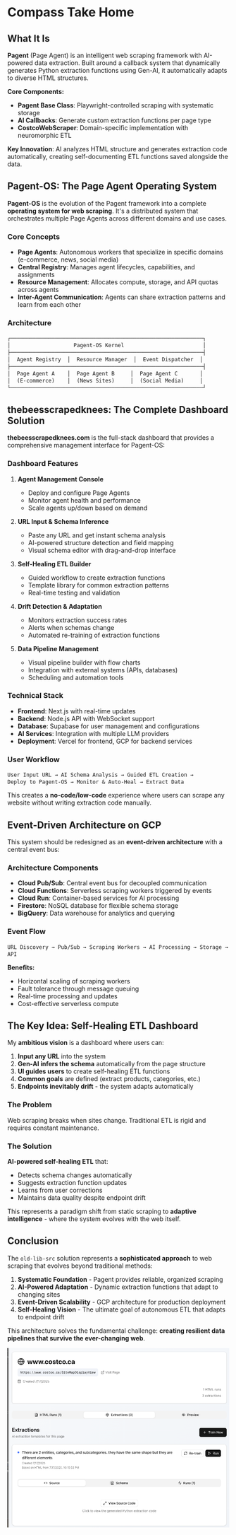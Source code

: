 # Compass Take Home

## What It Is

**Pagent** (Page Agent) is an intelligent web scraping framework with AI-powered data extraction. Built around a callback system that dynamically generates Python extraction functions using Gen-AI, it automatically adapts to diverse HTML structures.

**Core Components:**

- **Pagent Base Class**: Playwright-controlled scraping with systematic storage
- **AI Callbacks**: Generate custom extraction functions per page type
- **CostcoWebScraper**: Domain-specific implementation with neuromorphic ETL

**Key Innovation**: AI analyzes HTML structure and generates extraction code automatically, creating self-documenting ETL functions saved alongside the data.

## Pagent-OS: The Page Agent Operating System

**Pagent-OS** is the evolution of the Pagent framework into a complete **operating system for web scraping**. It's a distributed system that orchestrates multiple Page Agents across different domains and use cases.

### Core Concepts

- **Page Agents**: Autonomous workers that specialize in specific domains (e-commerce, news, social media)
- **Central Registry**: Manages agent lifecycles, capabilities, and assignments
- **Resource Management**: Allocates compute, storage, and API quotas across agents
- **Inter-Agent Communication**: Agents can share extraction patterns and learn from each other

### Architecture

```
┌─────────────────────────────────────────────────────────────┐
│                    Pagent-OS Kernel                         │
├─────────────────────────────────────────────────────────────┤
│  Agent Registry  │  Resource Manager  │  Event Dispatcher  │
├─────────────────────────────────────────────────────────────┤
│  Page Agent A    │  Page Agent B     │  Page Agent C       │
│  (E-commerce)    │  (News Sites)     │  (Social Media)     │
└─────────────────────────────────────────────────────────────┘
```

## thebeesscrapedknees: The Complete Dashboard Solution

**thebeesscrapedknees.com** is the full-stack dashboard that provides a comprehensive management interface for Pagent-OS:

### Dashboard Features

1. **Agent Management Console**

   - Deploy and configure Page Agents
   - Monitor agent health and performance
   - Scale agents up/down based on demand

2. **URL Input & Schema Inference**

   - Paste any URL and get instant schema analysis
   - AI-powered structure detection and field mapping
   - Visual schema editor with drag-and-drop interface

3. **Self-Healing ETL Builder**

   - Guided workflow to create extraction functions
   - Template library for common extraction patterns
   - Real-time testing and validation

4. **Drift Detection & Adaptation**

   - Monitors extraction success rates
   - Alerts when schemas change
   - Automated re-training of extraction functions

5. **Data Pipeline Management**
   - Visual pipeline builder with flow charts
   - Integration with external systems (APIs, databases)
   - Scheduling and automation tools

### Technical Stack

- **Frontend**: Next.js with real-time updates
- **Backend**: Node.js API with WebSocket support
- **Database**: Supabase for user management and configurations
- **AI Services**: Integration with multiple LLM providers
- **Deployment**: Vercel for frontend, GCP for backend services

### User Workflow

```
User Input URL → AI Schema Analysis → Guided ETL Creation →
Deploy to Pagent-OS → Monitor & Auto-Heal → Extract Data
```

This creates a **no-code/low-code** experience where users can scrape any website without writing extraction code manually.

## Event-Driven Architecture on GCP

This system should be redesigned as an **event-driven architecture** with a central event bus:

### Architecture Components

- **Cloud Pub/Sub**: Central event bus for decoupled communication
- **Cloud Functions**: Serverless scraping workers triggered by events
- **Cloud Run**: Container-based services for AI processing
- **Firestore**: NoSQL database for flexible schema storage
- **BigQuery**: Data warehouse for analytics and querying

### Event Flow

```
URL Discovery → Pub/Sub → Scraping Workers → AI Processing → Storage → API
```

**Benefits:**

- Horizontal scaling of scraping workers
- Fault tolerance through message queuing
- Real-time processing and updates
- Cost-effective serverless compute

## The Key Idea: Self-Healing ETL Dashboard

My **ambitious vision** is a dashboard where users can:

1. **Input any URL** into the system
2. **Gen-AI infers the schema** automatically from the page structure
3. **UI guides users** to create self-healing ETL functions
4. **Common goals** are defined (extract products, categories, etc.)
5. **Endpoints inevitably drift** - the system adapts automatically

### The Problem

Web scraping breaks when sites change. Traditional ETL is rigid and requires constant maintenance.

### The Solution

**AI-powered self-healing ETL** that:

- Detects schema changes automatically
- Suggests extraction function updates
- Learns from user corrections
- Maintains data quality despite endpoint drift

This represents a paradigm shift from static scraping to **adaptive intelligence** - where the system evolves with the web itself.

## Conclusion

The `old-lib-src` solution represents a **sophisticated approach** to web scraping that evolves beyond traditional methods:

1. **Systematic Foundation** - Pagent provides reliable, organized scraping
2. **AI-Powered Adaptation** - Dynamic extraction functions that adapt to changing sites
3. **Event-Driven Scalability** - GCP architecture for production deployment
4. **Self-Healing Vision** - The ultimate goal of autonomous ETL that adapts to endpoint drift

This architecture solves the fundamental challenge: **creating resilient data pipelines that survive the ever-changing web**.

![alt text](image.png)
